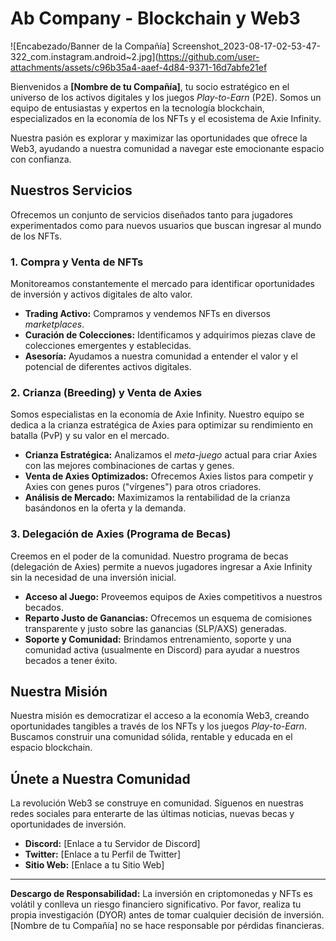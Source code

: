 # Ab Company - Blockchain y Web3

![Encabezado/Banner de la Compañía] Screenshot_2023-08-17-02-53-47-322_com.instagram.android~2.jpg](https://github.com/user-attachments/assets/c96b35a4-aaef-4d84-9371-16d7abfe21ef

Bienvenidos a **[Nombre de tu Compañía]**, tu socio estratégico en el universo de los activos digitales y los juegos *Play-to-Earn* (P2E). Somos un equipo de entusiastas y expertos en la tecnología blockchain, especializados en la economía de los NFTs y el ecosistema de Axie Infinity.

Nuestra pasión es explorar y maximizar las oportunidades que ofrece la Web3, ayudando a nuestra comunidad a navegar este emocionante espacio con confianza.

## Nuestros Servicios

Ofrecemos un conjunto de servicios diseñados tanto para jugadores experimentados como para nuevos usuarios que buscan ingresar al mundo de los NFTs.

### 1. Compra y Venta de NFTs

Monitoreamos constantemente el mercado para identificar oportunidades de inversión y activos digitales de alto valor.

* **Trading Activo:** Compramos y vendemos NFTs en diversos *marketplaces*.
* **Curación de Colecciones:** Identificamos y adquirimos piezas clave de colecciones emergentes y establecidas.
* **Asesoría:** Ayudamos a nuestra comunidad a entender el valor y el potencial de diferentes activos digitales.

### 2. Crianza (Breeding) y Venta de Axies

Somos especialistas en la economía de Axie Infinity. Nuestro equipo se dedica a la crianza estratégica de Axies para optimizar su rendimiento en batalla (PvP) y su valor en el mercado.

* **Crianza Estratégica:** Analizamos el *meta-juego* actual para criar Axies con las mejores combinaciones de cartas y genes.
* **Venta de Axies Optimizados:** Ofrecemos Axies listos para competir y Axies con genes puros ("vírgenes") para otros criadores.
* **Análisis de Mercado:** Maximizamos la rentabilidad de la crianza basándonos en la oferta y la demanda.

### 3. Delegación de Axies (Programa de Becas)

Creemos en el poder de la comunidad. Nuestro programa de becas (delegación de Axies) permite a nuevos jugadores ingresar a Axie Infinity sin la necesidad de una inversión inicial.

* **Acceso al Juego:** Proveemos equipos de Axies competitivos a nuestros becados.
* **Reparto Justo de Ganancias:** Ofrecemos un esquema de comisiones transparente y justo sobre las ganancias (SLP/AXS) generadas.
* **Soporte y Comunidad:** Brindamos entrenamiento, soporte y una comunidad activa (usualmente en Discord) para ayudar a nuestros becados a tener éxito.

## Nuestra Misión

Nuestra misión es democratizar el acceso a la economía Web3, creando oportunidades tangibles a través de los NFTs y los juegos *Play-to-Earn*. Buscamos construir una comunidad sólida, rentable y educada en el espacio blockchain.

## Únete a Nuestra Comunidad

La revolución Web3 se construye en comunidad. Síguenos en nuestras redes sociales para enterarte de las últimas noticias, nuevas becas y oportunidades de inversión.

* **Discord:** [Enlace a tu Servidor de Discord]
* **Twitter:** [Enlace a tu Perfil de Twitter]
* **Sitio Web:** [Enlace a tu Sitio Web]

---

**Descargo de Responsabilidad:** La inversión en criptomonedas y NFTs es volátil y conlleva un riesgo financiero significativo. Por favor, realiza tu propia investigación (DYOR) antes de tomar cualquier decisión de inversión. [Nombre de tu Compañía] no se hace responsable por pérdidas financieras.


